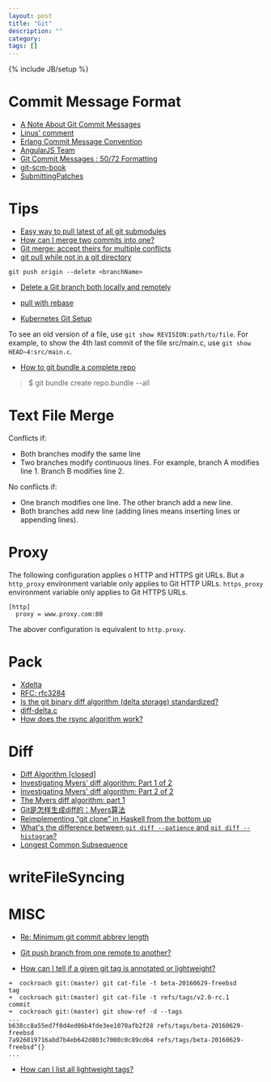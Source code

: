 ```yaml
---
layout: post
title: "Git"
description: ""
category:
tags: []
---
```

{% include JB/setup %}

# Commit Message Format
- [A Note About Git Commit Messages](http://tbaggery.com/2008/04/19/a-note-about-git-commit-messages.html)
- [Linus' comment](https://github.com/torvalds/linux/pull/17#issuecomment-5661185)
- [Erlang Commit Message Convention](https://github.com/erlang/otp/wiki/Writing-good-commit-messages)
- [AngularJS Team](https://github.com/angular/angular.js/blob/master/CONTRIBUTING.md)
- [Git Commit Messages : 50/72 Formatting](http://stackoverflow.com/questions/2290016/git-commit-messages-50-72-formatting)
- [git-scm-book](http://git-scm.com/book/ch5-2.html)
- [SubmittingPatches](http://git.kernel.org/cgit/linux/kernel/git/torvalds/linux.git/tree/Documentation/SubmittingPatches)

# Tips
- [Easy way to pull latest of all git submodules](https://stackoverflow.com/questions/1030169/easy-way-to-pull-latest-of-all-git-submodules)
- [How can I merge two commits into one?](http://stackoverflow.com/a/2568581/431698)
- [Git merge: accept theirs for multiple
  conflicts](http://stackoverflow.com/questions/22544305/git-merge-accept-theirs-for-multiple-conflicts)
- [git pull while not in a git directory](http://stackoverflow.com/questions/5083224/git-pull-while-not-in-a-git-directory)

```
git push origin --delete <branchName>
```

- [Delete a Git branch both locally and remotely](http://stackoverflow.com/questions/2003505/delete-a-git-branch-both-locally-and-remotely)

- [pull with rebase](http://gitready.com/advanced/2009/02/11/pull-with-rebase.html)
- [Kubernetes Git Setup](https://github.com/kubernetes/kubernetes/blob/master/docs/devel/development.md#git-setup)


To see an old version of a file, use `git show REVISION:path/to/file`.
For example, to show the 4th last commit of the file src/main.c, use
`git show HEAD~4:src/main.c`.

- [How to git bundle a complete repo](https://stackoverflow.com/a/11795549/431698)
> $ git bundle create repo.bundle --all

# Text File Merge

Conflicts if:

- Both branches modify the same line
- Two branches modify continuous lines. For example, branch A modifies line 1.
  Branch B modifies line 2.

No conflicts if:

- One branch modifies one line. The other branch add a new line.
- Both branches add new line (adding lines means inserting lines or appending lines).


# Proxy

The following configuration applies o HTTP and HTTPS git URLs. But a
`http_proxy` environment variable only applies to Git HTTP URLs. `https_proxy`
environment variable only applies to Git HTTPS URLs.

```
[http]
  proxy = www.proxy.com:80
```
The abover configuration is equivalent to `http.proxy`.

# Pack
- [Xdelta](https://github.com/jmacd/xdelta)
- [RFC: rfc3284](https://tools.ietf.org/html/rfc3284)
- [Is the git binary diff algorithm (delta storage) standardized?](https://stackoverflow.com/a/9478566/431698)
- [diff-delta.c](https://github.com/git/git/blob/master/diff-delta.c)
- [How does the rsync algorithm work?](https://www.quora.com/How-does-the-rsync-algorithm-work)

# Diff
- [Diff Algorithm [closed]](https://stackoverflow.com/a/1313218/431698)
- [Investigating Myers' diff algorithm: Part 1 of 2](https://www.codeproject.com/Articles/42279/Investigating-Myers-diff-algorithm-Part-of)
- [Investigating Myers' diff algorithm: Part 2 of 2](https://www.codeproject.com/Articles/42279/Investigating-Myers-diff-algorithm-Part-of)
- [The Myers diff algorithm: part 1](https://blog.jcoglan.com/2017/02/12/the-myers-diff-algorithm-part-1/)
- [Git是怎样生成diff的：Myers算法](http://cjting.me/misc/how-git-generate-diff/)
- [Reimplementing “git clone” in Haskell from the bottom up](http://stefan.saasen.me/articles/git-clone-in-haskell-from-the-bottom-up/#implementation_of_the_delta_encoding_algorithm)
- [What's the difference between `git diff --patience` and `git diff --histogram`?](https://stackoverflow.com/questions/32365271/whats-the-difference-between-git-diff-patience-and-git-diff-histogram)
- [Longest Common Subsequence](http://wordaligned.org/articles/longest-common-subsequence)

# writeFileSyncing

# MISC
- [Re: Minimum git commit abbrev length](https://lkml.org/lkml/2010/10/28/264)
- [Git push branch from one remote to another?](https://stackoverflow.com/a/21133502/431698)

- [How can I tell if a given git tag is annotated or lightweight?]()
```
➜  cockroach git:(master) git cat-file -t beta-20160629-freebsd
tag
➜  cockroach git:(master) git cat-file -t refs/tags/v2.0-rc.1
commit
➜  cockroach git:(master) git show-ref -d --tags
...
b638cc8a55ed7f0d4ed06b4fde3ee1070afb2f28 refs/tags/beta-20160629-freebsd
7a926019716abd7b4eb642d803c7000c0c89cd64 refs/tags/beta-20160629-freebsd^{}
...
```
- [How can I list all lightweight tags?](https://stackoverflow.com/questions/21031201/how-can-i-list-all-lightweight-tags)
